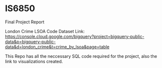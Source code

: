 # IS6850
Final Project Report

London Crime LSOA Code Dataset Link: https://console.cloud.google.com/bigquery?project=bigquery-public-data&p=bigquery-public-data&d=london_crime&t=crime_by_lsoa&page=table

This Repo has all the neccessary SQL code required for the project, also the link to visualizations created.
